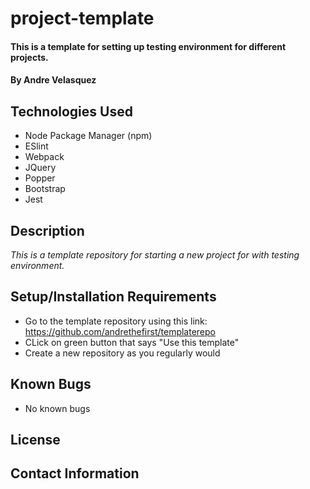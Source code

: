 # project-template

#### This is a template for setting up testing environment for different projects.

#### By Andre Velasquez

## Technologies Used

* Node Package Manager (npm)
* ESlint
* Webpack
* JQuery
* Popper
* Bootstrap
* Jest

## Description

_This is a template repository for starting a new project for with testing environment._

## Setup/Installation Requirements

* Go to the template repository using this link: https://github.com/andrethefirst/templaterepo
* CLick on green button that says "Use this template"
* Create a new repository as you regularly would

## Known Bugs

* No known bugs

## License

## Contact Information
